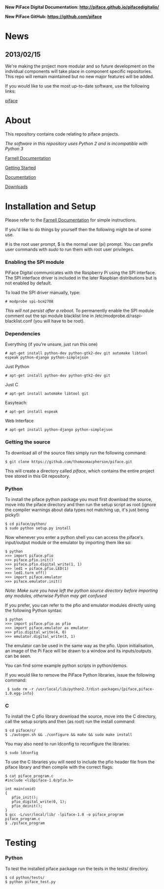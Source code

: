 **New PiFace Digital Documentation: http://piface.github.io/pifacedigitalio/**

**New PiFace GitHub: https://github.com/piface**

News
====
2013/02/15
----------
We're making the project more modular and so future development
on the indvidual components will take place in component specific repositories.
This repo will remain maintained but no new major features will be added.

If you would like to use the most up-to-date software, use the following links:

[piface](https://github.com/piface/)

About
=====
This repository contains code relating to piface projects.

*The software in this repository uses Python 2 and is incompatible with Python 3*

[Farnell Documentation](http://www.farnell.com/datasheets/1684425.pdf)

[Getting Started](https://docs.google.com/document/d/145TkSMwnPAJaqKMLxdvD8aGULQ8UgIIU3hg-JAKwAa0/edit)

[Documentation](https://docs.google.com/folder/d/0B-UAZ9CyJCLGQjJ3RDlqa2pqaDg/edit)

[Downloads](http://pi.cs.man.ac.uk/download)

Installation and Setup
======================
Please refer to the [Farnell Documentation](http://www.farnell.com/datasheets/1684425.pdf)
for simple instructions.

If you'd like to do things by yourself then the following might be of some use.

\# is the root user prompt, $ is the normal user (pi) prompt. You can prefix user
commands with *sudo* to run them with root user privileges.

### Enabling the SPI module
PiFace Digital communicates with the Raspberry Pi using the SPI interface.
The SPI interface driver is included in the later Raspbian distributions
but is not enabled by default.

To load the SPI driver manually, type:

    # modprobe spi-bcm2708

*This will not persist after a reboot.* To permanently enable the SPI module
comment out the spi module blacklist line in /etc/modprobe.d/raspi-blacklist.conf
(you will have to be root).

### Dependencies
Everything (if you're unsure, just run this one)

    # apt-get install python-dev python-gtk2-dev git automake libtool espeak python-django python-simplejson

Just Python

    # apt-get install python-dev python-gtk2-dev git

Just C

    # apt-get install automake libtool git

Easyteach:

    # apt-get install espeak

Web Interface

    # apt-get install python-django python-simplejson
    
### Getting the source
To download all of the source files simply run the following command:

    $ git clone https://github.com/thomasmacpherson/piface.git

This will create a directory called *piface*, which contains the entire
project tree stored in this Git repository.

### Python
To install the piface python package you must first download the source,
move into the piface directory and then run the setup script as root (ignore
the compiler warnings about data types not matching up, it's just being
picky!):

    $ cd piface/python/
    $ sudo python setup.py install

Now whenever you enter a python shell you can access the piface's
input/output module or the emulator by importing them like so:

    $ python
    >>> import piface.pfio
    >>> piface.pfio.init()
    >>> piface.pfio.digital_write(1, 1)
    >>> led1 = piface.pfio.LED(1)
    >>> led1.turn_off()
    >>> import piface.emulator
    >>> piface.emulator.init()

*Note: Make sure you have left the python source directory before importing
any modules, otherwise Python may get confused*

If you prefer, you can refer to the pfio and emulator modules directly
using the following Python syntax:

    $ python
    >>> import piface.pfio as pfio
    >>> import piface.emulator as emulator
    >>> pfio.digital_write(4, 0)
    >>> emulator.digital_write(3, 1)

The emulator can be used in the same way as the pfio. Upon initialisation,
an image of the Pi Face will be drawn to a window and its inputs/outputs
can be seen.

You can find some example python scripts in python/demos.

If you would like to remove the PiFace Python libraries, issue the following command:

     $ sudo rm -r /usr/local/lib/python2.7/dist-packages/{piface,piface-1.0.egg-info}

### C
To install the C pfio library download the source, move into the C directory,
call the setup scripts and then (as root) run the install command:

    $ cd piface/c/
    $ ./autogen.sh && ./configure && make && sudo make install
    
You may also need to run ldconfig to reconfigure the libraries:

    $ sudo ldconfig
    
To use the C libraries you will need to include the pfio header file from 
the piface library and then compile with the correct flags:

    $ cat piface_program.c
    #include <libpiface-1.0/pfio.h>

    int main(void)
    {
       pfio_init();
       pfio_digital_write(0, 1);
       pfio_deinit();
    }
    $ gcc -L/usr/local/lib/ -lpiface-1.0 -o piface_program piface_program.c
    $ ./piface_program

Testing
=======
### Python
To test the installed piface package run the tests in the tests/ directory.

    $ cd python/tests/
    $ python piface_test.py
